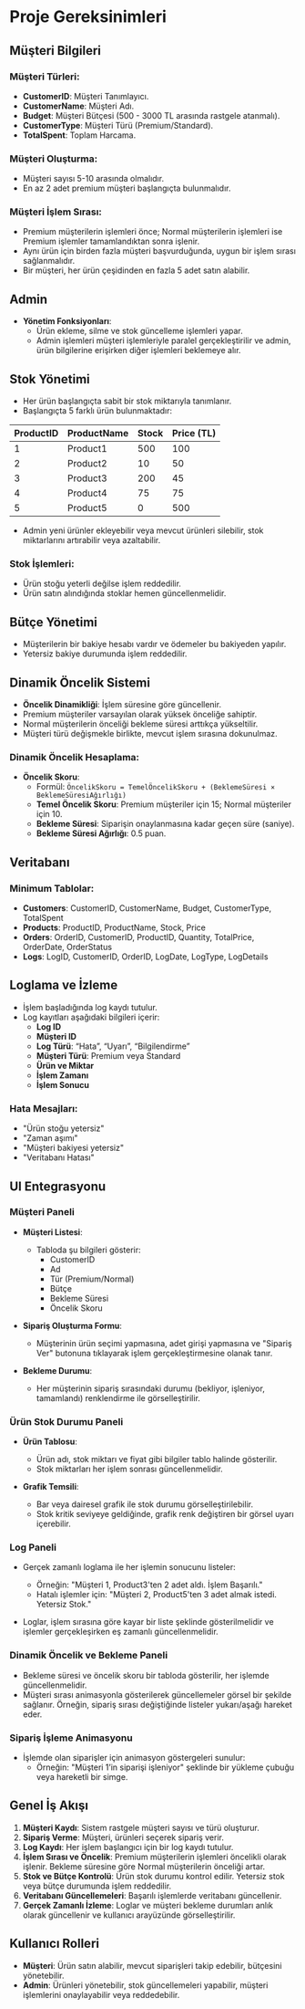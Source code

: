 # Proje Gereksinimleri  

## Müşteri Bilgileri  

### Müşteri Türleri:  
- **CustomerID**: Müşteri Tanımlayıcı.  
- **CustomerName**: Müşteri Adı.  
- **Budget**: Müşteri Bütçesi (500 - 3000 TL arasında rastgele atanmalı).  
- **CustomerType**: Müşteri Türü (Premium/Standard).  
- **TotalSpent**: Toplam Harcama.  

### Müşteri Oluşturma:  
- Müşteri sayısı 5-10 arasında olmalıdır.  
- En az 2 adet premium müşteri başlangıçta bulunmalıdır.  

### Müşteri İşlem Sırası:  
- Premium müşterilerin işlemleri önce; Normal müşterilerin işlemleri ise Premium işlemler tamamlandıktan sonra işlenir.  
- Aynı ürün için birden fazla müşteri başvurduğunda, uygun bir işlem sırası sağlanmalıdır.  
- Bir müşteri, her ürün çeşidinden en fazla 5 adet satın alabilir.  

## Admin  
- **Yönetim Fonksiyonları**:  
  - Ürün ekleme, silme ve stok güncelleme işlemleri yapar.  
  - Admin işlemleri müşteri işlemleriyle paralel gerçekleştirilir ve admin, ürün bilgilerine erişirken diğer işlemleri beklemeye alır.  

## Stok Yönetimi  
- Her ürün başlangıçta sabit bir stok miktarıyla tanımlanır.  
- Başlangıçta 5 farklı ürün bulunmaktadır:  

| ProductID | ProductName | Stock | Price (TL) |  
|-----------|-------------|-------|------------|  
| 1         | Product1   | 500   | 100        |  
| 2         | Product2   | 10    | 50         |  
| 3         | Product3   | 200   | 45         |  
| 4         | Product4   | 75    | 75         |  
| 5         | Product5   | 0     | 500        |  

- Admin yeni ürünler ekleyebilir veya mevcut ürünleri silebilir, stok miktarlarını artırabilir veya azaltabilir.  

### Stok İşlemleri:  
- Ürün stoğu yeterli değilse işlem reddedilir.  
- Ürün satın alındığında stoklar hemen güncellenmelidir.  

## Bütçe Yönetimi  
- Müşterilerin bir bakiye hesabı vardır ve ödemeler bu bakiyeden yapılır.  
- Yetersiz bakiye durumunda işlem reddedilir.  

## Dinamik Öncelik Sistemi  
- **Öncelik Dinamikliği**: İşlem süresine göre güncellenir.  
- Premium müşteriler varsayılan olarak yüksek önceliğe sahiptir.  
- Normal müşterilerin önceliği bekleme süresi arttıkça yükseltilir.  
- Müşteri türü değişmekle birlikte, mevcut işlem sırasına dokunulmaz.  

### Dinamik Öncelik Hesaplama:  
- **Öncelik Skoru**:   
  - Formül: `ÖncelikSkoru = TemelÖncelikSkoru + (BeklemeSüresi × BeklemeSüresiAğırlığı)`  
  - **Temel Öncelik Skoru**: Premium müşteriler için 15; Normal müşteriler için 10.  
  - **Bekleme Süresi**: Siparişin onaylanmasına kadar geçen süre (saniye).  
  - **Bekleme Süresi Ağırlığı**: 0.5 puan.  

## Veritabanı  
### Minimum Tablolar:  
- **Customers**: CustomerID, CustomerName, Budget, CustomerType, TotalSpent  
- **Products**: ProductID, ProductName, Stock, Price  
- **Orders**: OrderID, CustomerID, ProductID, Quantity, TotalPrice, OrderDate, OrderStatus  
- **Logs**: LogID, CustomerID, OrderID, LogDate, LogType, LogDetails  

## Loglama ve İzleme  
- İşlem başladığında log kaydı tutulur.  
- Log kayıtları aşağıdaki bilgileri içerir:  
  - **Log ID**  
  - **Müşteri ID**  
  - **Log Türü**: “Hata”, “Uyarı”, “Bilgilendirme”  
  - **Müşteri Türü**: Premium veya Standard  
  - **Ürün ve Miktar**  
  - **İşlem Zamanı**  
  - **İşlem Sonucu**  

### Hata Mesajları:  
- "Ürün stoğu yetersiz"  
- "Zaman aşımı"  
- "Müşteri bakiyesi yetersiz"  
- "Veritabanı Hatası"  

## UI Entegrasyonu  

### Müşteri Paneli  
- **Müşteri Listesi**:  
  - Tabloda şu bilgileri gösterir:  
    - CustomerID  
    - Ad  
    - Tür (Premium/Normal)  
    - Bütçe  
    - Bekleme Süresi  
    - Öncelik Skoru  

- **Sipariş Oluşturma Formu**:  
  - Müşterinin ürün seçimi yapmasına, adet girişi yapmasına ve "Sipariş Ver" butonuna tıklayarak işlem gerçekleştirmesine olanak tanır.  

- **Bekleme Durumu**:  
  - Her müşterinin sipariş sırasındaki durumu (bekliyor, işleniyor, tamamlandı) renklendirme ile görselleştirilir.  

### Ürün Stok Durumu Paneli  
- **Ürün Tablosu**:  
  - Ürün adı, stok miktarı ve fiyat gibi bilgiler tablo halinde gösterilir.  
  - Stok miktarları her işlem sonrası güncellenmelidir.  

- **Grafik Temsili**:  
  - Bar veya dairesel grafik ile stok durumu görselleştirilebilir.  
  - Stok kritik seviyeye geldiğinde, grafik renk değiştiren bir görsel uyarı içerebilir.  

### Log Paneli  
- Gerçek zamanlı loglama ile her işlemin sonucunu listeler:  
  - Örneğin: "Müşteri 1, Product3'ten 2 adet aldı. İşlem Başarılı."  
  - Hatalı işlemler için: "Müşteri 2, Product5'ten 3 adet almak istedi. Yetersiz Stok."  

- Loglar, işlem sırasına göre kayar bir liste şeklinde gösterilmelidir ve işlemler gerçekleşirken eş zamanlı güncellenmelidir.  

### Dinamik Öncelik ve Bekleme Paneli  
- Bekleme süresi ve öncelik skoru bir tabloda gösterilir, her işlemde güncellenmelidir.  
- Müşteri sırası animasyonla gösterilerek güncellemeler görsel bir şekilde sağlanır. Örneğin, sipariş sırası değiştiğinde listeler yukarı/aşağı hareket eder.  

### Sipariş İşleme Animasyonu  
- İşlemde olan siparişler için animasyon göstergeleri sunulur:  
  - Örneğin: "Müşteri 1’in siparişi işleniyor" şeklinde bir yükleme çubuğu veya hareketli bir simge.  

## Genel İş Akışı  
1. **Müşteri Kaydı**: Sistem rastgele müşteri sayısı ve türü oluşturur.  
2. **Sipariş Verme**: Müşteri, ürünleri seçerek sipariş verir.  
3. **Log Kaydı**: Her işlem başlangıcı için bir log kaydı tutulur.  
4. **İşlem Sırası ve Öncelik**: Premium müşterilerin işlemleri öncelikli olarak işlenir. Bekleme süresine göre Normal müşterilerin önceliği artar.  
5. **Stok ve Bütçe Kontrolü**: Ürün stok durumu kontrol edilir. Yetersiz stok veya bütçe durumunda işlem reddedilir.  
6. **Veritabanı Güncellemeleri**: Başarılı işlemlerde veritabanı güncellenir.  
7. **Gerçek Zamanlı İzleme**: Loglar ve müşteri bekleme durumları anlık olarak güncellenir ve kullanıcı arayüzünde görselleştirilir.  

## Kullanıcı Rolleri  
- **Müşteri**: Ürün satın alabilir, mevcut siparişleri takip edebilir, bütçesini yönetebilir.  
- **Admin**: Ürünleri yönetebilir, stok güncellemeleri yapabilir, müşteri işlemlerini onaylayabilir veya reddedebilir.
